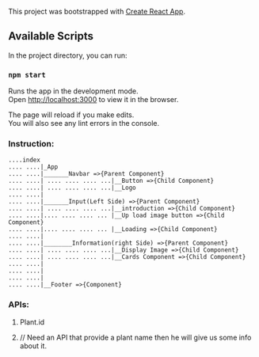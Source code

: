 This project was bootstrapped with [Create React App](https://github.com/facebook/create-react-app).

## Available Scripts

In the project directory, you can run:

### `npm start`

Runs the app in the development mode.<br>
Open [http://localhost:3000](http://localhost:3000) to view it in the browser.

The page will reload if you make edits.<br>
You will also see any lint errors in the console.

### Instruction:

```
....index
.... ....|_App
.... ....|_______Navbar =>{Parent Component}
.... ....| .... .... .... ...|__Button =>{Child Component}
.... ....| .... .... .... ...|__Logo
.... ....|
.... ....|_______Input(Left Side) =>{Parent Component}
.... ....| .... .... .... ...|__introduction =>{Child Component}
.... ....|.... .... .... ... |__Up load image button =>{Child Component}
.... ....|.... .... .... ... |__Loading =>{Child Component}
.... ....|
.... ....|________Information(right Side) =>{Parent Component}
.... ....| .... .... .... ...|__Display Image =>{Child Component}
.... ....| .... .... .... ...|__Cards Component =>{Child Component}
.... ....|
.... ....|
.... ....|
.... ....|__Footer =>{Component}

  ```
  

### APIs:

1. Plant.id

2. // Need an API that provide a plant name then he will give us some info about it.